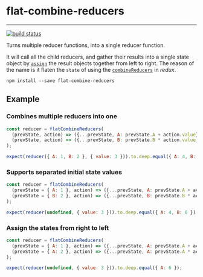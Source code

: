 # flat-combine-reducers
---

[![build status](https://travis-ci.org/SanCoder-Q/flat-combine-reducers.svg?branch=master)](https://travis-ci.org/SanCoder-Q/flat-combine-reducers)

Turns multiple reducer functions, into a single reducer function.

It will call all the child reducers, and gather their results into a single state object by [`assign`](https://developer.mozilla.org/en/docs/Web/JavaScript/Reference/Global_Objects/Object/assign) the result objects together from left to right.
The reason of the name is it flaten the `state` of using the [`combineReducers`](https://github.com/reactjs/redux/blob/master/docs/api/combineReducers.md) in *redux*.

```
npm install --save flat-combine-reducers
```

## Example

### Combines multiple reducers into one
```js
const reducer = flatCombineReducers(
  (prevState, action) => ({...prevState, A: prevState.A + action.value}),
  (prevState, action) => ({...prevState, B: prevState.B * action.value}),
);

expect(reducer({ A: 1, B: 2 }, { value: 3 })).to.deep.equal({ A: 4, B: 6 });
```

### Supports separated initial state values
```js
const reducer = flatCombineReducers(
  (prevState = { A: 1 }, action) => ({...prevState, A: prevState.A + action.value}),
  (prevState = { B: 2 }, action) => ({...prevState, B: prevState.B * action.value}),
);

expect(reducer(undefined, { value: 3 })).to.deep.equal({ A: 4, B: 6 });
```

### Assign the states from right to left
```js
const reducer = flatCombineReducers(
  (prevState = { A: 1 }, action) => ({...prevState, A: prevState.A + action.value}),
  (prevState = { A: 2 }, action) => ({...prevState, A: prevState.A * action.value}),
);

expect(reducer(undefined, { value: 3 })).to.deep.equal({ A: 6 });
```
